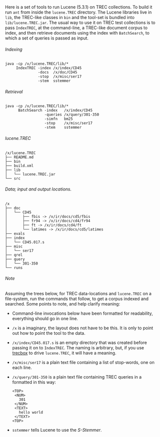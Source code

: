 Here is a set of tools to run Lucene (5.3.1) on TREC collections. To
build it run `ant` from inside the `lucene.TREC` directory. The Lucene
libraries live in `lib`, the TREC-like classes in `bin` and the
tool-set is bundled into `lib/lucene.TREC.jar`. The usual way to use
it on TREC test collections is to pass `IndexTREC`, at the
command-line, a TREC-like document corpus to index, and then retrieve
documents using the index with `BatchSearch`, to which a set of
queries is passed as input.

###### Indexing

```
java -cp /x/lucene.TREC/lib/*
     IndexTREC -index /x/index/CD45
               -docs  /x/doc/CD45
               -stop  /x/misc/ser17
               -stem  sstemmer
```

###### Retrieval

```
java -cp /x/lucene.TREC/lib/*
      BatchSearch -index   /x/index/CD45
                  -queries /x/query/301-350
                  -simfn   bm25
                  -stop    /x/misc/ser17
                  -stem    sstemmer
```

###### lucene.TREC

```
/x/lucene.TREC
├── README.md
├── bin
├── build.xml
├── lib
│   └── lucene.TREC.jar
└── src
```

###### Data; input and output locations.

```
/x
├── doc
│   └── CD45
│       ├── fbis -> /x/ir/docs/cd5/fbis
│       ├── fr94 -> /x/ir/docs/cd4/fr94
│       ├── ft -> /x/ir/docs/cd4/ft
│       └── latimes -> /x/ir/docs/cd5/latimes
├── evals
├── index
│   └── CD45.017.s
├── misc
│   └── ser17
├── qrel
├── query
│   └── 301-350
└── runs
```

###### Note

Assuming the trees below, for TREC data-locations and `lucene.TREC` on a
file-system, run the commands that follow, to get a corpus indexed and
searched. Some points to note, and help clarify meaning:

- Command-line invocations below have been formatted for readability,
  everything should go in one line.

- `/x` is a imaginary, the layout does not have to be this. It is only
  to point out how to point the tool to the data.

- `/x/index/CD45.017.s` is an empty directory that was created before
  passing it on to `IndexTREC`. The naming is arbitrary, but, if you use
  [trecbox](https://github.com/sauparna/trecbox) to drive `lucene.TREC`,
  it will have a meaning.

- `/x/misc/ser17` is a plain text file containing a list of stop-words,
  one on each line.

- `/x/query/301-350` is a plain text file containing TREC queries in a formatted in this way:
  ```
  <TOP>
   <NUM>
     301
   </NUM>
   <TEXT>
     hello world
   </TEXT>
  <TOP>
  ```
  
- `sstemmer` tells Lucene to use the *S-Stemmer*.

